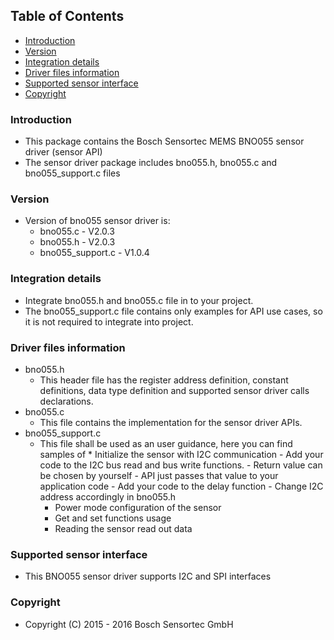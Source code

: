 ## Table of Contents

- [Introduction](#intro)
- [Version](#ver)
- [Integration details](#integration)
- [Driver files information](#fileinfo)
- [Supported sensor interface](#interface)
- [Copyright](#copy)

### Introduction<a name=intro></a>

- This package contains the Bosch Sensortec MEMS BNO055 sensor driver (sensor API)
- The sensor driver package includes bno055.h, bno055.c and bno055_support.c files

### Version<a name=ver></a>

- Version of bno055 sensor driver is:
  - bno055.c - V2.0.3
  - bno055.h - V2.0.3
  - bno055_support.c - V1.0.4

### Integration details<a name=integration></a>

- Integrate bno055.h and bno055.c file in to your project.
- The bno055_support.c file contains only examples for API use cases, so it is not required to integrate into project.

### Driver files information<a name=fileinfo></a>

- bno055.h
  - This header file has the register address definition, constant definitions, data type definition and supported sensor driver calls declarations.
- bno055.c
  - This file contains the implementation for the sensor driver APIs.
- bno055_support.c
  - This file shall be used as an user guidance, here you can find samples of \* Initialize the sensor with I2C communication - Add your code to the I2C bus read and bus write functions. - Return value can be chosen by yourself - API just passes that value to your application code - Add your code to the delay function - Change I2C address accordingly in bno055.h
    - Power mode configuration of the sensor
    - Get and set functions usage
    - Reading the sensor read out data

### Supported sensor interface<a name=interface></a>

- This BNO055 sensor driver supports I2C and SPI interfaces

### Copyright<a name=copy></a>

- Copyright (C) 2015 - 2016 Bosch Sensortec GmbH
